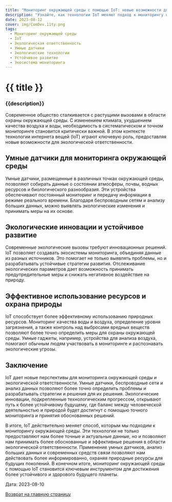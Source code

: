 ```yaml
---
title: "Мониторинг окружающей среды с помощью IoT: новые возможности для экологической ответственности"
description: "Узнайте, как технологии IoT меняют подход к мониторингу окружающей среды, обеспечивая новые возможности для экологической ответственности и устойчивого развития."
date: 2023-08-12
cover: img/ComDev.11ty.png
tags:
  - Мониторинг окружающей среды
  - IoT
  - Экологическая ответственность
  - Умные датчики
  - Экологические технологии
  - Устойчивое развитие
  - Экосистема мониторинга
---
```

# {{ title }}
### {{description}}

Современное общество сталкивается с растущими вызовами в области охраны окружающей среды. С изменением климата, ухудшением качества воздуха и воды, необходимость в систематическом и точном мониторинге становится критически важной. В этом контексте технологии интернета вещей (IoT) играют ключевую роль, предоставляя новые возможности для экологической ответственности.

## Умные датчики для мониторинга окружающей среды

Умные датчики, размещенные в различных точках окружающей среды, позволяют собирать данные о состоянии атмосферы, почвы, водных ресурсов и биологического разнообразия. Эти устройства обеспечивают постоянный мониторинг и передачу информации в режиме реального времени. Благодаря беспроводным сетям и анализу больших данных, можно выявлять экологические изменения и принимать меры на их основе.

## Экологические инновации и устойчивое развитие

Современные экологические вызовы требуют инновационных решений. IoT позволяет создавать экосистемы мониторинга, объединяя данные из разных источников. Это помогает не только выявлять проблемы, но и разрабатывать устойчивые стратегии развития. Отслеживание экологических параметров дает возможность принимать предупредительные меры и снижать негативное воздействие на природу.

## Эффективное использование ресурсов и охрана природы

IoT способствует более эффективному использованию природных ресурсов. Мониторинг качества воды и воздуха, определение уровня загрязнения, а также контроль над выбросами вредных веществ позволяют более точно определить меры для охраны окружающей среды. Умные гаджеты, например, устройства для анализа воздуха, помогают обычным людям участвовать в мониторинге и распознавать экологические угрозы.

## Заключение

IoT дает новые перспективы для мониторинга окружающей среды и экологической ответственности. Умные датчики, беспроводные сети и анализ данных позволяют более точно определить проблемы и разрабатывать стратегии и решения для их решения. Экологические инновации, подкрепленные технологическим прогрессом, открывают путь к более устойчивому будущему, где баланс между человеческой деятельностью и природой будет достигнут с помощью точного мониторинга и принятия обоснованных решений.

В итоге, IoT действительно меняет способ, которым мы подходим к мониторингу окружающей среды. Эти технологии не только предоставляют нам более точные и актуальные данные, но и позволяют нам принимать более обоснованные и эффективные решения в области экологической ответственности. Применение умных датчиков, анализ больших данных и современных средств связи позволяют нам действовать более информированно, охраняя природные ресурсы для будущих поколений. В конечном итоге, мониторинг окружающей среды с помощью IoT становится ключевым инструментом для достижения более устойчивого и здорового будущего планеты.

Дата: 2023-08-10

[Возврат на главную страницу](/)